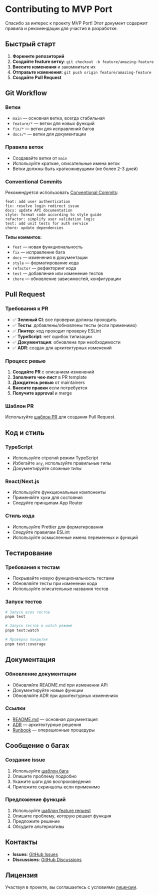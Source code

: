 # Contributing to MVP Port

Спасибо за интерес к проекту MVP Port! Этот документ содержит правила и рекомендации для участия в разработке.

## Быстрый старт

1. **Форкните репозиторий**
2. **Создайте feature ветку**: `git checkout -b feature/amazing-feature`
3. **Внесите изменения** и закоммитьте их
4. **Отправьте изменения**: `git push origin feature/amazing-feature`
5. **Создайте Pull Request**

## Git Workflow

### Ветки

- `main` — основная ветка, всегда стабильная
- `feature/*` — ветки для новых функций
- `fix/*` — ветки для исправлений багов
- `docs/*` — ветки для документации

### Правила веток

- Создавайте ветки от `main`
- Используйте краткие, описательные имена веток
- Ветки должны быть краткоживущими (не более 2-3 дней)

### Conventional Commits

Рекомендуется использовать [Conventional Commits](https://www.conventionalcommits.org/):

```
feat: add user authentication
fix: resolve login redirect issue
docs: update API documentation
style: format code according to style guide
refactor: simplify user validation logic
test: add unit tests for auth service
chore: update dependencies
```

**Типы коммитов:**

- `feat` — новая функциональность
- `fix` — исправление бага
- `docs` — изменения в документации
- `style` — форматирование кода
- `refactor` — рефакторинг кода
- `test` — добавление или изменение тестов
- `chore` — обновление зависимостей, конфигурации

## Pull Request

### Требования к PR

- ✅ **Зеленый CI**: все проверки должны проходить
- ✅ **Тесты**: добавлены/обновлены тесты (если применимо)
- ✅ **Линтер**: код проходит проверку ESLint
- ✅ **TypeScript**: нет ошибок типизации
- ✅ **Документация**: обновлена при необходимости
- ✅ **ADR**: создан для архитектурных изменений

### Процесс ревью

1. **Создайте PR** с описанием изменений
2. **Заполните чек-лист** в PR template
3. **Дождитесь ревью** от maintainers
4. **Внесите правки** если потребуется
5. **Получите approval** и merge

### Шаблон PR

Используйте [шаблон PR](.github/pull_request_template.md) для создания Pull Request.

## Код и стиль

### TypeScript

- Используйте строгий режим TypeScript
- Избегайте `any`, используйте правильные типы
- Документируйте сложные типы

### React/Next.js

- Используйте функциональные компоненты
- Применяйте хуки для состояния
- Следуйте принципам App Router

### Стиль кода

- Используйте Prettier для форматирования
- Следуйте правилам ESLint
- Используйте осмысленные имена переменных и функций

## Тестирование

### Требования к тестам

- Покрывайте новую функциональность тестами
- Обновляйте тесты при изменении кода
- Используйте описательные названия тестов

### Запуск тестов

```bash
# Запуск всех тестов
pnpm test

# Запуск тестов в watch режиме
pnpm test:watch

# Проверка покрытия
pnpm test:coverage
```

## Документация

### Обновление документации

- Обновляйте README.md при изменении API
- Документируйте новые функции
- Обновляйте ADR при архитектурных изменениях

### Ссылки

- [README.md](README.md) — основная документация
- [ADR](docs/adr/README.md) — архитектурные решения
- [Runbook](docs/runbook.md) — операционные процедуры

## Сообщение о багах

### Создание issue

1. Используйте [шаблон бага](.github/ISSUE_TEMPLATE/bug_report.md)
2. Опишите проблему подробно
3. Укажите шаги для воспроизведения
4. Приложите скриншоты если применимо

### Предложение функций

1. Используйте [шаблон feature request](.github/ISSUE_TEMPLATE/feature_request.md)
2. Опишите проблему, которую решает функция
3. Предложите решение
4. Обсудите альтернативы

## Контакты

- **Issues**: [GitHub Issues](https://github.com/abakymuk/mvpport/issues)
- **Discussions**: [GitHub Discussions](https://github.com/abakymuk/mvpport/discussions)

## Лицензия

Участвуя в проекте, вы соглашаетесь с условиями [лицензии](LICENSE).
